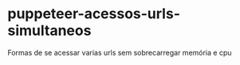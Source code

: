 # puppeteer-acessos-urls-simultaneos
Formas de se acessar varias urls sem sobrecarregar memória e cpu
